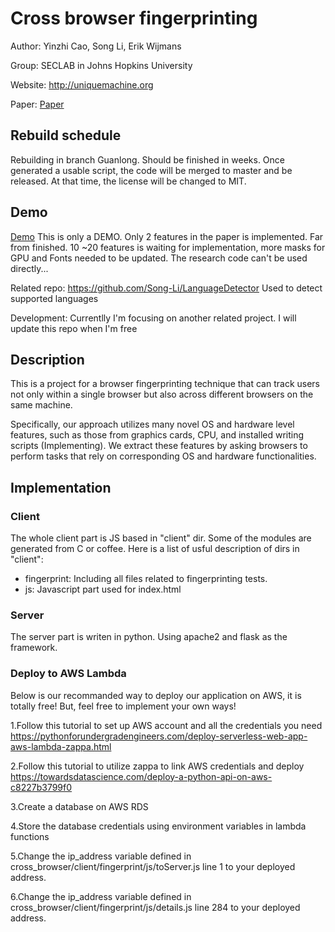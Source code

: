 # Cross browser fingerprinting
Author: Yinzhi Cao, Song Li, Erik Wijmans

Group: SECLAB in Johns Hopkins University

Website: http://uniquemachine.org

Paper: [Paper](https://yinzhicao.org/TrackingFree/crossbrowsertracking_NDSS17.pdf)

## Rebuild schedule
Rebuilding in branch Guanlong. Should be finished in weeks. Once generated a usable script, the code will be merged to master and be released. At that time, the license will be changed to MIT.

## Demo 
[Demo](http://uniquemachine.org) This is only a DEMO. Only 2 features in the paper is implemented. Far from finished. 10 ~20 features is waiting for implementation, more masks for GPU and Fonts needed to be updated. The research code can't be used directly...

Related repo: https://github.com/Song-Li/LanguageDetector  Used to detect supported languages

Development: Currentlly I'm focusing on another related project. I will update this repo when I'm free

## Description
This is a project for a browser fingerprinting technique that can track users not only within a single browser but also across different browsers on the same machine. 

Specifically, our approach utilizes many novel OS and hardware level features, such as those from graphics cards, CPU, and installed writing scripts (Implementing). We extract these features by asking browsers to perform tasks that rely on corresponding OS and hardware functionalities.
## Implementation
### Client
The whole client part is JS based in "client" dir. Some of the modules are generated from C or coffee.
Here is a list of usful description of dirs in "client":
- fingerprint: Including all files related to fingerprinting tests.
- js: Javascript part used for index.html

### Server

The server part is writen in python. Using apache2 and flask as the framework. 

### Deploy to AWS Lambda
Below is our recommanded way to deploy our application on AWS, it is totally free! But, feel free to implement your own ways!

1.Follow this tutorial to set up AWS account and all the credentials you need
https://pythonforundergradengineers.com/deploy-serverless-web-app-aws-lambda-zappa.html

2.Follow this tutorial to utilize zappa to link AWS credentials and deploy
https://towardsdatascience.com/deploy-a-python-api-on-aws-c8227b3799f0

3.Create a database on AWS RDS

4.Store the database credentials using environment variables in lambda functions

5.Change the ip_address variable defined in cross_browser/client/fingerprint/js/toServer.js line 1 to your deployed address.

6.Change the ip_address variable defined in cross_browser/client/fingerprint/js/details.js line 284 to your deployed address.


